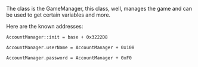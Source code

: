 The class is the GameManager, this class, well, manages the game and can be used to get certain variables and more.

Here are the known addresses:

```
AccountManager::init = base + 0x3222D8

AccountManager.userName = AccountManager + 0x108

AccountManager.password = AccountManager + 0xF0
```